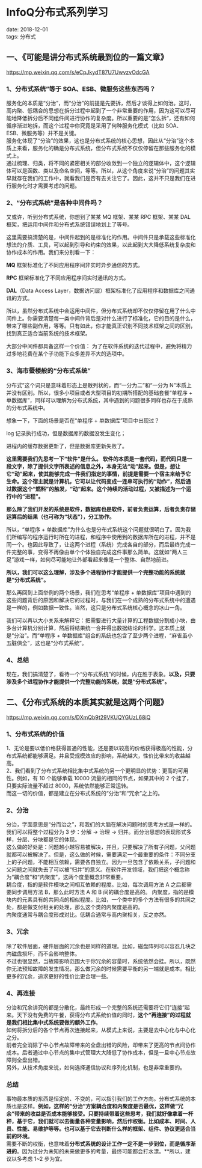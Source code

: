 
# InfoQ分布式系列学习    
date: 2018-12-01    
tags: 分布式 

## 一、《可能是讲分布式系统最到位的一篇文章》
https://mp.weixin.qq.com/s/eCpJkydT87U7UwvzvOdcGA

### 1、分布式系统”等于 SOA、ESB、微服务这些东西吗？   
服务化的本质是“分治”，而“分治”的前提是先要拆，然后才谈得上如何治。这时，高内聚、低耦合的思想在拆分过程中起到了一个非常重要的作用，因为这可以尽可能地降低拆分后不同组件间进行协作的复杂度。所以重要的是“怎么拆“，还有如何循序渐进地拆，而这个过程中你究竟是采用了何种服务化模式（比如 SOA、ESB、微服务等）并不是关键。   
服务化体现了“分治”的效果，这也是分布式系统的核心思想，因此从“分治”这个本质上来看，服务化的确是分布式系统，但分布式系统不仅仅停留在那些服务化的模式上。  
通过梳理、归类，将不同的紧密相关的部分收敛到一个独立的逻辑体中，这个逻辑体可以是函数、类以及命名空间，等等。所以，从这个角度来说“分治”的问题其实早就存在我们的工作中，就看我们是否有去关注它了。因此，这并不只是我们在进行服务化时才需要考虑的问题。

   
### 2、“分布式系统”是各种中间件吗？     
又或许，听到分布式系统，你想到了某某 MQ 框架、某某 RPC 框架、某某 DAL 框架，把运用中间件和分布式系统错误地划上了等号。

这里需要搞清楚的是，中间件起到的是标准化的作用。中间件只是承载这些标准化想法的介质、工具，可以起到引导和约束的效果，以此起到大大降低系统复杂度和协作成本的作用。我们来分别看一下：

**MQ** 框架标准化了不同应用程序间非实时异步通信的方式。

**RPC** 框架标准化了不同应用程序间实时通讯的方式。

**DAL**（Data Access Layer，数据访问层）框架标准化了应用程序和数据库之间通讯的方式。

所以，虽然分布式系统中会运用中间件，但分布式系统却不仅仅停留在用了什么中间件上。你需要清楚每一类中间件背后是对什么进行了标准化，它的目的是什么，带来了哪些副作用，等等。只有如此，你才能真正识别不同技术框架之间的区别，找到真正适合当前系统的技术框架。

大部分中间件都具备这样一个价值：
为了在软件系统的迭代过程中，避免将精力过多地花费在某个子功能下众多差异不大的选项中。

### 3、海市蜃楼般的“分布式系统”   
分布式”这个词只是意味着形态上是散列状的，而“一分为二”和“一分为 N”本质上并没有区别。所以，很多小项目或者大型项目的初期所搭配的基础套餐“单程序 + 单数据库”，同样可以理解为分布式系统，其中遇到的问题很多同样也存在于成熟的分布式系统中。

想象一下，下面的场景是否在“单程序 + 单数据库”项目中出现过？

log 记录执行成功，但是数据库的数据没发生变化；

进程内的缓存数据更新了，但是数据库更新失败了。

**这里需要我们先思考一下“软件”是什么。 软件的本质是一套代码，而代码只是一段文字，除了提供文字所表述的信息之外，本身无法“动”起来。但是，想让它“动”起来，使其能够完成一件我们指定的事情，前提是需要一个宿主来给予它生命。这个宿主就是计算机，它可以让代码变成一连串可执行的“动作”，然后通过数据这个“燃料”的触发，“动”起来。这个持续的活动过程，又被描述为一个运行中的“进程”。**

**那么除了我们开发的系统是软件，数据库也是软件，前者负责运算，后者负责存储运算后的结果（也可称为“状态”），分工协作。**

所以，“单程序 + 单数据库”为什么也是分布式系统这个问题就很明白了。因为我们所编写的程序运行时所在的进程，和程序中使用到的数据库所在的进程，并不是同一个。也因此导致了，让这两个进程（系统）完成各自的部分，而后最终完成一件完整的事，变得不再像由单个个体独自完成这件事那么简单。这就如“两人三足”游戏一样，如何尽可能地让外部看起来像是一个整体、自然地前进。    

**所以，我们可以这么理解，涉及多个进程协作才能提供一个完整功能的系统就是“分布式系统”。**  

那么再回到上面举例的两个场景，我们在思考“单程序 + 单数据库”项目中遇到的这些问题背后的原因和解决它的过程时，与我们在一个成熟的分布式系统中的遭遇是一样的，例如数据一致性。当然，这只是分布式系统核心概念的冰山一角。

我们可以再以大小关系来解释它：把需要进行大量计算的工程数据分割成小块，由多台计算机分别计算，然后将结果统一合并得出数据结论的科学。这本质上就是“分治”。而“单程序 + 单数据库”组合的系统也包含了至少两个进程，“麻雀虽小五脏俱全”，这也是“分布式系统”。

### 4、总结  
现在，我们搞清楚了，看待一个“分布式系统”的时候，内在胜于表象。**以及，只要涉及多个进程协作才能提供一个完整功能的系统，就是“分布式系统”。**

## 二、《分布式系统的本质其实就是这两个问题》
https://mp.weixin.qq.com/s/DXmQb9t29VKUQYGUzL68iQ

### 1、分布式系统的价值
1、无论是要以低价格获得普通的性能，还是要以较高的价格获得极高的性能，分布式系统都能够满足。并且受规模效应的影响，系统越大，性价比带来的收益越高。   
2、我们看到了分布式系统相比集中式系统的另一个更明显的优势：更高的可用性。例如，有 10 个能够承载 10000 流量的相同的节点，如果其中的 2 个挂了，只要实际流量不超过 8000，系统依然能够正常运转。    
而这一切的价值，都是建立在分布式系统的“分治”和“冗余”之上的。

### 2、分治
分治，字面意思是“分而治之”，和我们的大脑在解决问题时的思考方式是一样的。我们可以将整个过程分为 3 步：分解 -> 治理 -> 归并。而分治思想的表现形式多样，分层、分块都是它的体现。  
这么做的好处是：问题越小越容易被解决，并且，只要解决了所有子问题，父问题就都可以被解决了。但是，这么做的时候，需要满足一个最重要的条件：不同分支上的子问题，不能相互依赖，需要各自独立。因为一旦包含了依赖关系，子问题和父问题之间就失去了可以被“归并”的意义。在软件开发领域，我们把这个概念称为“耦合度”和“内聚度”，这两个度量概念非常重要。    
	耦合度，指的是软件模块之间相互依赖的程度。比如，每次调用方法 A 之后都需要同步调用方法 B，那么此时方法 A 和 B 间的耦合度是高的。
内聚度，指的是模块内的元素具有的共同点的相似程度。比如，一个类中的多个方法有很多的共同之处，都是做支付相关的处理，那么这个类的内聚度是高的。   
	内聚度通常与耦合度形成对比。低耦合通常与高内聚相关，反之亦然。

### 3、冗余
除了软件层面，硬件层面的冗余也是同样的道理。比如，磁盘阵列可以容忍几块之内磁盘损坏，而不会影响整体。   
不过也很显然，当故障影响范围大于你冗余的容量时，系统依然会挂。所以，既然你无法预知故障的发生情况，那么做冗余的时候需要平衡的另一端就是成本。相比更多的冗余，追求更好的性价比更合理一些。

### 4、再连接   
分治和冗余讲究的都是分散化，最终形成一个完整的系统还需要将它们“连接”起来。天下没有免费的午餐，获得分布式系统价值的同时，**这个“再连接”的过程就是我们相比集中式系统要做的额外工作**。    
如何将拆分后的各个节点再次连接起来，从模式上来说，主要是去中心化与中心化之分。    
前者完全消除了中心节点故障带来的全盘出错的风险，却带来了更高的节点间协作成本。后者通过中心节点的集中式管理大大降低了协作成本，但是一旦中心节点故障则全盘出错。    
另外，从技术角度来说，如何选择通信协议和序列化机制，也是非常重要的。  

### 总结  

事物最本质的东西是恒定的、不变的，可以指引我们的工作方向。分布式系统的本质也是这样。**例如，这样的“分治”方案耦合度和内聚度是否最优，这样做“冗余”带来的收益是否成本能够接受。只要持续带着这些思考，我们就好像拿着一杆秤，基于它，我们就可以去衡量各种变量影响，然后作权衡。比如成本、时间、人员、性能、易维护等等。也可以基于它去判断什么样的框架、组件、协议更适合当前的环境。**    
需要不断的权衡，也意味着**分布式系统的设计工作一定不是一步到位，而是循序渐进的**。因为过分为未知的未来做更多的考量，最终可能都会打水漂。**所以，建议以多考虑 1~2 步为宜。